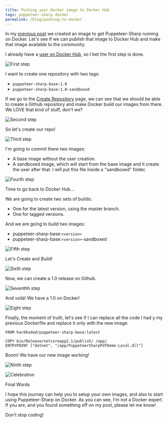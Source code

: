 ```yaml
---
title: Pushing your Docker image to Docker Hub
tags: puppeteer-sharp docker
permalink: /blog/pushing-to-docker
---
```


In my [previous post](https://www.hardkoded.com/blog/puppeteer-sharp-docker) we created an image to get Puppeteer-Sharp running on Docker. Let's see if we can publish that image to Docker Hub and make that image available to the community.

I already have a [user on Docker Hub](https://hub.docker.com/u/hardkoded), so I bet the first step is done.

![First step](https://raw.githubusercontent.com/kblok/kblok.github.io/master/img/pushing-to-docker/1.png)

I want to create one repository with two tags:
 * `puppeteer-sharp-base:1.0`
*  `puppeteer-sharp-base:1.0-sandboxed`

If we go to the [Create Repository](https://cloud.docker.com/repository/create) page, we can see that we should be able to create a Github repository and make Docker build our images from there. We LOVE that kind of stuff, don't we?

![Second step](https://raw.githubusercontent.com/kblok/kblok.github.io/master/img/pushing-to-docker/2.png)

So let's create our repo!

![Third step](https://raw.githubusercontent.com/kblok/kblok.github.io/master/img/pushing-to-docker/3.png)

I'm going to commit there two images:

 * A base image without the user creation.
 * A sandboxed image, which will start from the base image and it create the user after that. I will put this file inside a "sandboxed" folder.

![Fourth step](https://raw.githubusercontent.com/kblok/kblok.github.io/master/img/pushing-to-docker/4.png)

Time to go back to Docker Hub...

We are going to create two sets of builds:
 
 * One for the latest version, using the master branch.
 * One for tagged versions.

And we are going to build two images:
 * puppeteer-sharp-base:`<version>`
 * puppeteer-sharp-base:`<version>`-sandboxed

![Fifth step](https://raw.githubusercontent.com/kblok/kblok.github.io/master/img/pushing-to-docker/5.png)

Let's Create and Build!

![Sixth step](https://raw.githubusercontent.com/kblok/kblok.github.io/master/img/pushing-to-docker/6.png)

Now, we can create a 1.0 release on Github.

![Seventhh step](https://raw.githubusercontent.com/kblok/kblok.github.io/master/img/pushing-to-docker/7.png)

And voilà! We have a 1.0 on Docker!

![Eight step](https://raw.githubusercontent.com/kblok/kblok.github.io/master/img/pushing-to-docker/8.png)

Finally, the moment of truth, let's see if I can replace all the code I had y my previous Dockerfile and replace it only with the new image.

```
FROM hardkoded/puppeteer-sharp-base:latest

COPY bin/Release/netcoreapp2.1/publish/ /app/
ENTRYPOINT ["dotnet", "/app/PuppeteerSharpPdfDemo-Local.dll"]
```

Boom! We have our new image working!

![Ninth step](https://raw.githubusercontent.com/kblok/kblok.github.io/master/img/pushing-to-docker/9.png)

![Celebration](https://media2.giphy.com/media/3o8doT9BL7dgtolp7O/giphy.gif?cid=ecf05e47466ea3c4637d81e4575ee127d7e94f854c1c9c11&rid=giphy.gif)


Final Words

I hope this journey can help you to setup your own images, and also to start using Puppeteer-Sharp on Docker.
As you can see, I'm not a Docker expert. If you are, and you found something off on my post, please let me know!

Don't stop coding!